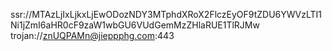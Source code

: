 ssr://MTAzLjIxLjkxLjEwODozNDY3MTphdXRoX2FlczEyOF9tZDU6YWVzLTI1Ni1jZmI6aHR0cF9zaW1wbGU6VUdGemMzZHlaRUE1TlRJMw
trojan://znUQPAMn@jieppphg.com:443
